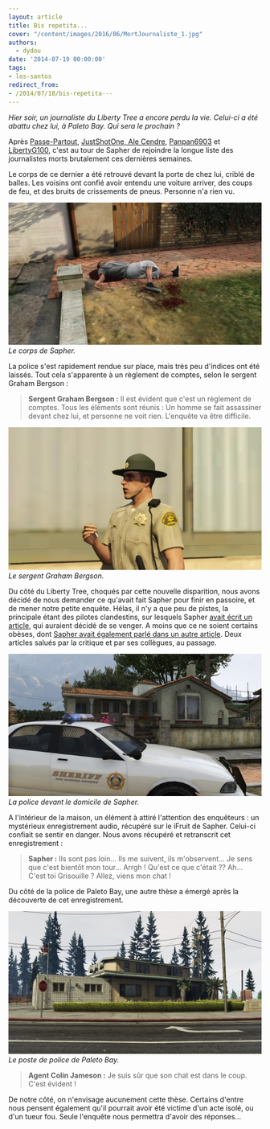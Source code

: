 ```yaml
---
layout: article
title: Bis repetita...
cover: "/content/images/2016/06/MortJournaliste_1.jpg"
authors:
  - dydou
date: '2014-07-19 00:00:00'
tags:
- los-santos
redirect_from:
- /2014/07/18/bis-repetita---
---
```


_Hier soir, un journaliste du Liberty Tree a encore perdu la vie. Celui-ci a été abattu chez lui, à Paleto Bay. Qui sera le prochain ?_

Après [Passe-Partout](/2014/04/23/passe-plus-partout/), [JustShotOne, Ale Cendre,](/2014/04/29/le-beoing-666-enfin-retrouve/) [Panpan6903](/2014/04/21/un-deuxieme-journaliste-retrouve-mort/) et [LibertyG100](/2014/03/02/un-journaliste-retrouve-horriblement-mutile/), c'est au tour de Sapher de rejoindre la longue liste des journalistes morts brutalement ces dernières semaines.

Le corps de ce dernier a été retrouvé devant la porte de chez lui, criblé de balles. Les voisins ont confié avoir entendu une voiture arriver, des coups de feu, et des bruits de crissements de pneus. Personne n'a rien vu.

![Le corps de Sapher.](/content/images/2016/06/MortJournaliste2.jpg)
_Le corps de Sapher._

La police s'est rapidement rendue sur place, mais très peu d'indices ont été laissés. Tout cela s'apparente à un règlement de comptes, selon le sergent Graham Bergson :

> **Sergent Graham Bergson :** Il est évident que c'est un règlement de comptes. Tous les éléments sont réunis : Un homme se fait assassiner devant chez lui, et personne ne voit rien. L'enquête va être difficile.

![Le sergent Graham Bergson.](/content/images/2016/06/MortJournaliste4.jpg)
_Le sergent Graham Bergson._

Du côté du Liberty Tree, choqués par cette nouvelle disparition, nous avons décidé de nous demander ce qu'avait fait Sapher pour finir en passoire, et de mener notre petite enquête. Hélas, il n'y a que peu de pistes, la principale étant des pilotes clandestins, sur lesquels Sapher [avait écrit un article](/2013/12/19/course-de-rue-a-rockford-hills/), qui auraient décidé de se venger. A moins que ce ne soient certains obèses, dont [Sapher avait également parlé dans un autre article](/2014/01/03/lobesite-en-forte-hausse-pour-2013/). Deux articles salués par la critique et par ses collègues, au passage.

![La police devant le domicile de Sapher.](/content/images/2016/06/MortJournaliste3.jpg)
_La police devant le domicile de Sapher._

A l'intérieur de la maison, un élément à attiré l'attention des enquêteurs : un mystérieux enregistrement audio, récupéré sur le iFruit de Sapher. Celui-ci confiait se sentir en danger. Nous avons récupéré et retranscrit cet enregistrement :

> **Sapher :** Ils sont pas loin... Ils me suivent, ils m'observent... Je sens que c'est bientôt mon tour... Arrgh ! Qu'est ce que c'était ?? Ah... C'est toi Grisouille ? Allez, viens mon chat !

Du côté de la police de Paleto Bay, une autre thèse a émergé après la découverte de cet enregistrement.

![Le poste de police de Paleto Bay.](/content/images/2016/06/MortJournaliste1.jpg)
_Le poste de police de Paleto Bay._

> **Agent Colin Jameson :** Je suis sûr que son chat est dans le coup. C'est évident !

De notre côté, on n'envisage aucunement cette thèse. Certains d'entre nous pensent également qu'il pourrait avoir été victime d'un acte isolé, ou d'un tueur fou. Seule l'enquête nous permettra d'avoir des réponses...